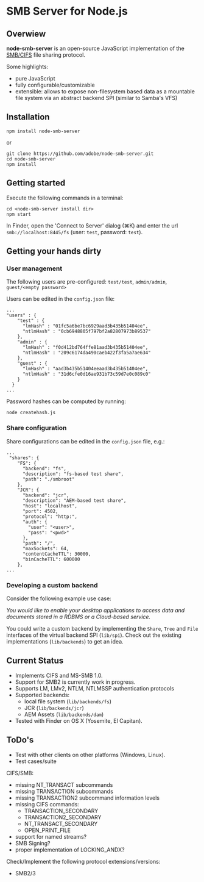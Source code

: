 # SMB Server for Node.js

## Overwiew

**node-smb-server** is an open-source JavaScript implementation of the [SMB/CIFS][] file sharing protocol. 

Some highlights:

* pure JavaScript
* fully configurable/customizable
* extensible: allows to expose non-filesystem based data as a mountable file system via an abstract backend SPI (similar to Samba's VFS) 

## Installation

```
npm install node-smb-server
```
or 
```
git clone https://github.com/adobe/node-smb-server.git
cd node-smb-server
npm install
```

## Getting started

Execute the following commands in a terminal:
```
cd <node-smb-server install dir>
npm start
```

In Finder, open the 'Connect to Server' dialog (⌘K) and enter the url `smb://localhost:8445/fs` (user: `test`, password: `test`).

## Getting your hands dirty

### User management

The following users are pre-configured: `test/test`, `admin/admin`, `guest/<empty password>`

Users can be edited in the `config.json` file:
```
...
"users" : {
    "test" : {
      "lmHash" : "01fc5a6be7bc6929aad3b435b51404ee",
      "ntlmHash" : "0cb6948805f797bf2a82807973b89537"
    },
    "admin" : {
      "lmHash" : "f0d412bd764ffe81aad3b435b51404ee",
      "ntlmHash" : "209c6174da490caeb422f3fa5a7ae634"
    },
    "guest" : {
      "lmHash" : "aad3b435b51404eeaad3b435b51404ee",
      "ntlmHash" : "31d6cfe0d16ae931b73c59d7e0c089c0"
    }
  }
...
```

Password hashes can be computed by running:
```
node createhash.js
```

### Share configuration

Share configurations can be edited in the `config.json` file, e.g.:
```
...
 "shares": {
    "FS": {
      "backend": "fs",
      "description": "fs-based test share",
      "path": "./smbroot"
    },
    "JCR": {
      "backend": "jcr",
      "description": "AEM-based test share",
      "host": "localhost",
      "port": 4502,
      "protocol": "http:",
      "auth": {
        "user": "<user>",
        "pass": "<pwd>"
      },
      "path": "/",
      "maxSockets": 64,
      "contentCacheTTL": 30000,
      "binCacheTTL": 600000
    },
...
```

### Developing a custom backend

Consider the following example use case:

*You would like to enable your desktop applications to access data and documents stored in a RDBMS or a Cloud-based service.*

You could write a custom backend by implementing the `Share`, `Tree` and `File` interfaces of the virtual backend SPI (`lib/spi`). Check out the existing implementations (`lib/backends`) to get an idea.  

## Current Status

* Implements CIFS and MS-SMB 1.0.
* Support for SMB2 is currently work in progress.
* Supports LM, LMv2, NTLM, NTLMSSP authentication protocols
* Supported backends:
    * local file system (`lib/backends/fs`)
    * JCR (`lib/backends/jcr`)
    * AEM Assets (`lib/backends/dam`)
* Tested with Finder on OS X (Yosemite, El Capitan).

## ToDo's

* Test with other clients on other platforms (Windows, Linux).
* Test cases/suite

CIFS/SMB:

* missing NT_TRANSACT subcommands
* missing TRANSACTION subcommands
* missing TRANSACTION2 subcommand information levels
* missing CIFS commands:
  * TRANSACTION_SECONDARY
  * TRANSACTION2_SECONDARY
  * NT_TRANSACT_SECONDARY
  * OPEN_PRINT_FILE
* support for named streams?
* SMB Signing?
* proper implementation of LOCKING_ANDX?

Check/Implement the following protocol extensions/versions:

* SMB2/3

[SMB/CIFS]: http://en.wikipedia.org/wiki/Server_Message_Block
